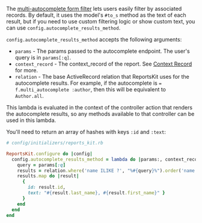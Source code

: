 The [multi-autocomplete form filter](/categories/interaction/subcategories/interaction_filters/examples/interaction_filter_multi_autocomplete) lets users easily filter by associated records. By default, it uses the model's `#to_s` method as the text of each result, but if you need to use custom filtering logic or show custom text, you can use `config.autocomplete_results_method`.

`config.autocomplete_results_method` accepts the following arguments:

* `params` - The params passed to the autocomplete endpoint. The user's query is in `params[:q]`.
* `context_record` - The context_record of the report. See [Context Record](/categories/configuration/subcategories/context_record) for more.
* `relation` - The base ActiveRecord relation that ReportsKit uses for the autocomplete results. For example, if the autocomplete is `= f.multi_autocomplete :author`, then this will be equivalent to `Author.all`.

This lambda is evaluated in the context of the controller action that renders the autocomplete results, so any methods available to that controller can be used in this lambda.

You'll need to return an array of hashes with keys `:id` and `:text`:

```ruby
# config/initializers/reports_kit.rb

ReportsKit.configure do |config|
  config.autocomplete_results_method = lambda do |params:, context_record:, relation:|
    query = params[:q]
    results = relation.where('name ILIKE ?', "%#{query}%").order('name').limit(30)
    results.map do |result|
      {
        id: result.id,
        text: "#{result.last_name}, #{result.first_name}" }
      }
    end
  end
end
```
